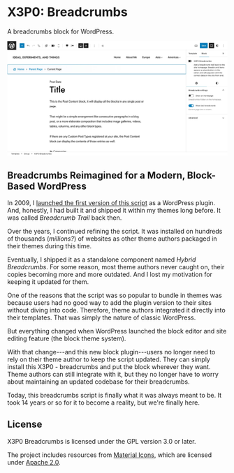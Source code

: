 # X3P0: Breadcrumbs

A breadcrumbs block for WordPress.

![Screenshot of the Wordpress site editor with the Breadcrumbs block highlighted.](assets/screenshot-1.jpg)

## Breadcrumbs Reimagined for a Modern, Block-Based WordPress

In 2009, I [launched the first version of this script](https://justintadlock.com/archives/2009/04/05/breadcrumb-trail-wordpress-plugin) as a WordPress plugin. And, honestly, I had built it and shipped it within my themes long before. It was called _Breadcrumb Trail_ back then.

Over the years, I continued refining the script. It was installed on hundreds of thousands (_millions?_) of websites as other theme authors packaged in their themes during this time.

Eventually, I shipped it as a standalone component named _Hybrid Breadcrumbs_. For some reason, most theme authors never caught on, their copies becoming more and more outdated. And I lost my motivation for keeping it updated for them.

One of the reasons that the script was so popular to bundle in themes was because users had no good way to add the plugin version to their sites without diving into code. Therefore, theme authors integrated it directly into their templates. That was simply the nature of classic WordPress.

But everything changed when WordPress launched the block editor and site editing feature (the block theme system).

With that change---and this new block plugin---users no longer need to rely on their theme author to keep the script updated. They can simply install this X3P0 - breadcrumbs and put the block wherever they want. Theme authors can still integrate with it, but they no longer have to worry about maintaining an updated codebase for their breadcrumbs.

Today, this breadcrumbs script is finally what it was always meant to be. It took 14 years or so for it to become a reality, but we're finally here.

## License

X3P0 Breadcrumbs is licensed under the GPL version 3.0 or later.

The project includes resources from [Material Icons](https://fonts.google.com/icons), which are licensed under [Apache 2.0](http://www.apache.org/licenses/LICENSE-2.0.txt).
